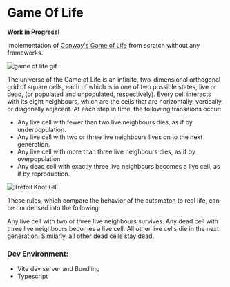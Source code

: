# Game Of Life

**Work in Progress!**

Implementation of [Conway's Game of Life](https://en.wikipedia.org/wiki/Conway%27s_Game_of_Life) from scratch without any frameworks.

![game of life gif](https://upload.wikimedia.org/wikipedia/commons/e/e5/Gospers_glider_gun.gif)

The universe of the Game of Life is an infinite, two-dimensional orthogonal grid of square cells, each of which is in one of two possible states, live or dead, (or populated and unpopulated, respectively). Every cell interacts with its eight neighbours, which are the cells that are horizontally, vertically, or diagonally adjacent. At each step in time, the following transitions occur:

- Any live cell with fewer than two live neighbours dies, as if by underpopulation.
- Any live cell with two or three live neighbours lives on to the next generation.
- Any live cell with more than three live neighbours dies, as if by overpopulation.
- Any dead cell with exactly three live neighbours becomes a live cell, as if by reproduction.

![Trefoil Knot GIF](https://en.wikipedia.org/wiki/File:Trefoil_knot_conways_game_of_life.gif)

These rules, which compare the behavior of the automaton to real life, can be condensed into the following:

Any live cell with two or three live neighbours survives.
Any dead cell with three live neighbours becomes a live cell.
All other live cells die in the next generation. Similarly, all other dead cells stay dead.

### Dev Environment:

- Vite dev server and Bundling
- Typescript
